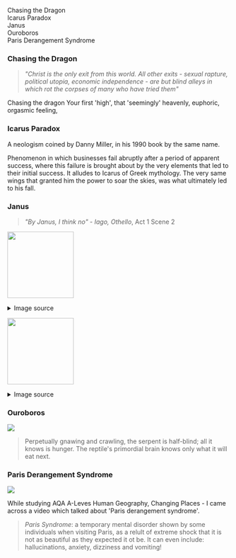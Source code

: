 <div id=toc>

- [Chasing the Dragon](#chasing-the-dragon)
- [Icarus Paradox](#icarus-paradox)
- [Janus](#janus)
- [Ouroboros](#ouroboros)
- [Paris Derangement Syndrome](#paris-derangement-syndrome)

</div>

### <a name=chasing-the-dragon>Chasing the Dragon</a>

> _"Christ is the only exit from this world. All other exits - sexual rapture, political utopia, economic independence - are but blind alleys in which rot the corpses of many who have tried them"_

Chasing the dragon Your first 'high', that 'seemingly' heavenly, euphoric, orgasmic feeling, 

### <a name=icarus-paradox>Icarus Paradox</a>

A neologism coined by Danny Miller, in his 1990 book by the same name.

Phenomenon in which businesses fail abruptly after a period of apparent success, where this failure is brought about by the very elements that led to their initial success. It alludes to Icarus of Greek mythology. The very same wings that granted him the power to soar the skies, was what ultimately led to his fall.

### <a name=janus>Janus</a>

> _"By Janus, I think no"_ - _Iago, Othello_, Act 1 Scene 2

<img src="/pix/janus1.avif" style="width:150px; height: auto;"><details><summary>Image source</summary>Woodcut engraving from the the book "Der Olymp oder die Mythologie der Griechen und Römer (The Olympus or the Mythology of the Greeks and Romans)", published by August Heinrich Petiscus in C.F. Amelang's Verlag, Leipzig (1878, 18th edition). [Wikipedia commons](https://commons.wikimedia.org/wiki/File:Janus,_the_Roman_god_(1878).jpg)</details>

<img src="/pix/janus2.avif" style="width:150px; height: auto;"><details><summary>Image source</summary>THE MIRIAM ANDIRA D. WALLACH DIVISION OF ART, PRINTS AND PHOTOGRAPHS: PICTURE COLLECTION [NY Public Library Digital Collections](https://digitalcollections.nypl.org/items/510d47e4-605a-a3d9-e040-e00a18064a99)</details>

### <a name=ouroboross>Ouroboros</a>

<img src=/pix/ouroboros.avif>

> Perpetually gnawing and crawling, the serpent is half-blind; all it knows is hunger. The reptile's primordial brain knows only what it will eat next.

### <a name=paris-derangement-syndrome>Paris Derangement Syndrome</a>

<img src=/pix/paris-derangement-syndrome-brain.avif>

While studying AQA A-Leves Human Geography, Changing Places - I came across a video which talked about 'Paris derangement syndrome'.

> *Paris Syndrome*: a temporary mental disorder shown by some individuals when visiting Paris, as a relult of extreme shock that it is not as beautiful as they expected it ot be. It can even include: hallucinations, anxiety, dizziness and vomiting!
